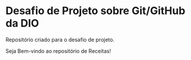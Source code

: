 # Desafio de Projeto sobre Git/GitHub da DIO

Repositório criado para o desafio de projeto.

Seja Bem-vindo ao repositório de Receitas!
